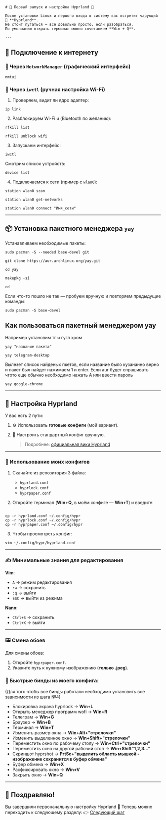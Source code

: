 ````
# 🌿 Первый запуск и настройка Hyprland 🌿  

После установки Linux и первого входа в систему вас встретит чарующий 🌌 **Hyprland**.  
Не стоит пугаться — всё довольно просто, если разобраться.  
По умолчанию открыть терминал можно сочетанием **Win + Q**.  

---
````
## 📡 Подключение к интернету  

### 🔹 Через `NetworkManager` (графический интерфейс)  

````
nmtui
````

### 🔹 Через `iwctl` (ручная настройка Wi-Fi)

1. Проверяем, видит ли ядро адаптер:

````
ip link
````

2. Разблокируем Wi-Fi и (Bluetooth по желанию):

````
rfkill list
````
````
rfkill unblock wifi
````

3. Запускаем интерфейс:

````
iwctl
````

Смотрим список устройств:

````
device list
````

4. Подключаемся к сети (пример с `wlan0`):

````
station wlan0 scan
````
````
station wlan0 get-networks
````
````
station wlan0 connect "Имя_сети"
````

---

## 📦 Установка пакетного менеджера `yay`

Устанавливаем необходимые пакеты:

````
sudo pacman -S --needed base-devel git
````
````
git clone https://aur.archlinux.org/yay.git
````
````
cd yay
````
````
makepkg -si
````
````
cd
````
Если что-то пошло не так — пробуем вручную и повторяем предыдущие команды:

````
sudo pacman -S base-devel
````


## Как пользоваться пакетный менеджером yay
Например установим тг и гугл хром
````
yay "название пакета"
````

````
yay telegram-desktop
````
Вылезет список найденых пкетов, если название было кузананно верно и пакет был найдет нажимаем 1 и enter. Если aur будет спрашивать чтото еще обычно необходимо нажать A или ввести пароль

````
yay google-chrome
````

---

## 🎨 Настройка Hyprland

У вас есть 2 пути:

1. ⚙️ Использовать **готовые конфиги** (мой вариант).
2. 📖 Настроить стандартный конфиг вручную.

   > Подробнее: [официальная вики Hyprland](https://wiki.hypr.land/Configuring/)

---

### 📂 Использование моих конфигов

1. Скачайте из репозитория 3 файла:

   * `hyprland.conf`
   * `hyprlock.conf`
   * `hyprpaper.conf`

2. Откройте терминал (**Win+Q**, в моём конфиге — **Win+T**) и введите:
````
````
````
cp -r hyprland.conf ~/.config/hypr
cp -r hyprlock.conf ~/.config/hypr
cp -r hyprpaper.conf ~/.config/hypr
````

3. Чтобы просмотреть конфиг:

````
vim ~/.config/hypr/hyprland.conf
````

---

### ✍️ Минимальные знания для редактирования

**Vim**:

* `A` → режим редактирования
* `:w` → сохранить
* `:q` → выйти
* `ESC` → выйти из режима

**Nano**:

* `Ctrl+S` → сохранить
* `Ctrl+X` → выйти

---

### 🖼️ Смена обоев

Для смены обоев:

1. Откройте `hyprpaper.conf`.
2. Укажите путь к нужному изображению (**только .jpeg**).

### 📌 Быстрые бинды из моего конфига:
(Для того чтобы все бинды работали необходимо установить все зависимости из шага №4)

* Блокировка экрана hyprlock → **Win+L**
* Открыть менеджер программ wofi → **Win+R**
* Телеграм → **Win+G**
* Браузер → **Win+B**
* Терминал → **Win+T**
* Изменить размер окна → **Win+Alt+"стрелочки"**
* Изменить выделенное окно → **Win+Shift+"стрелочки"**
* Переместить окно по рабочему столу → **Win+Ctrl+"стрелочки"**
* Переместить окно на другой рабочий стол → **Win+Shift"1,2,3..."**
* Скриншот hyprshot → **PrtSc+"выделить область мышкой - изображение сохранится в буфер обмена"**
* Буфер обмена → **Win+X**
* Расфиксировать окно → **Win+V**
* Закрыть окно → **Win+Q**

---

## 🎉 Поздравляю!

Вы завершили первоначальную настройку Hyprland 🚀
Теперь можно переходить к следующему разделу:
👉 [Следующий шаг](https://github.com/mrSKETH/Arch-install-guide---SKETH/tree/Первоначальная-настройка)

```
```
